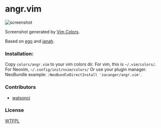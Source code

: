 # angr.vim

![screenshot](http://zacanger.com/angr-vim.png)

Screenshot generated by [Vim Colors](http://vimcolors.com/590/angr/dark).

Based on [ego](https://github.com/geetarista/ego.vim)
and [janah](https://github.com/mhinz/vim-janah).

### Installation:

Copy `colors/angr.vim` to your vim colors dir.
For vim, this is `~/.vim/colors/`. For Neovim, `~/.config/init/nvim/colors/`
Or use your plugin manager. NeoBundle example: `:NeoBundleDirectInstall 'zacanger/angr.vim'`.

### Contributors

* [watsoncj](https://github.com/watsoncj)

### License

[WTFPL](./LICENSE.md)
